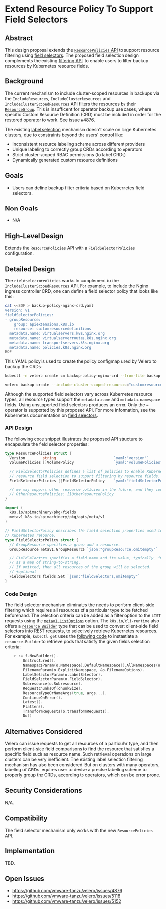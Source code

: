 # Extend Resource Policy To Support Field Selectors

## Abstract

This design proposal extends the [`ResourcePolicies` API][0] to support resource filtering using [field selectors][1].
The proposed field selection design complements the existing [filtering API][2], to enable users to filter backup resources by Kubernetes resource fields.

## Background

The current mechanism to include cluster-scoped resources in backups via the `IncludeResources`, `IncludeClusterResources` and `IncludeClusterScopedResources` API filters the resources by their [`ResourceGroup`][3].
This is insufficent for operator backup use cases, where specific Custom Resource Definition (CRD) must be included in order for the restored operator to work.
See issue [#4876][4].

The existing [label selection][5] mechanism doesn't scale on large Kubernetes clusters, due to constraints beyond the users' control like:

* Inconsistent resource labeling scheme across different providers
* Unique labeling to correctly group CRDs according to operators
* Strict cluster-scoped RBAC permissions (to label CRDs)
* Dynamically generated custom resource definitions

## Goals

- Users can define backup filter criteria based on Kubernetes field selectors.

## Non Goals

- N/A

## High-Level Design

Extends the `ResourcePolicies` API with a `FieldSelectorPolicies` configuration.

## Detailed Design

The `FieldSelectorPolicies` works in complement to the `IncludeClusterScopedResources` API.
For example, to include the Nginx ingress controller CRD, one can define a field selector policy that looks like this:

```sh
cat <<EOF > backup-policy-nginx-crd.yaml
version: v1
fieldSelectorPolicies:
- groupResource: 
    group: apiextensions.k8s.io
    resource: customresourcedefinitions
  metadata.name: virtualservers.k8s.nginx.org
  metadata.name: virtualserverroutes.k8s.nginx.org
  metadata.name: transportservers.k8s.nginx.org
  metadata.name: policies.k8s.nginx.org
EOF
```

This YAML policy is used to create the policy configmap used by Velero to backup the CRDs:

```sh
kubectl -n velero create cm backup-policy-nginx-crd --from-file backup-policy-nginx-crd.yaml

velero backup create --include-cluster-scoped-resources="customresourcedefinitions" --resource-policies-configmap=backup-policy-nginx-crd
```

Although the supported field selectors vary across Kubernetes resource types, all resource types support the `metadata.name` and `metadata.namespace` fields.
Using unsupported field selectors produces an error.
Only the `=` operator is supported by this proposed API.
For more information, see the Kubernetes documentation on [field selectors][1].

### API Design

The following code snippet illustrates the proposed API structure to encapsulate the field selector properties:

```go
type ResourcePolicies struct {
  Version        string                          `yaml:"version"`
  VolumePolicies []VolumePolicy                  `yaml:"volumePolicies"`

  // FieldSelectorPolicies defines a list of policies to enable Kubernetes
  // resource field selection to support filtering by resource fields.
  FieldSelectorPolicies []FieldSelectorPolicy    `yaml:"fieldSelectorPolicies"`

  // we may support other resource policies in the future, and they could be added separately
  // OtherResourcePolicies: []OtherResourcePolicy
}

import (
  k8s.io/apimachinery/pkg/fields
  metav1 k8s.io/apimachinery/pkg/apis/meta/v1
)

// FieldSelectorPolicy describes the field selection properties used to identify a
// Kubernetes resource.
type FieldSelectorPolicy struct {
  // GroupResource specifies a group and a resource.
  GroupResource metav1.GroupResource `json:"groupResource,omitempty"`

  // FieldSelectors specifies a field name and its value, typically, implemented
  // as a map of string-to-string.
  // If omitted, then all resources of the group will be selected.
  // +optional
  FieldSelectors fields.Set `json:"fieldSelectors,omitempty"`
}
```

### Code Design

The field selector mechanism eliminates the needs to perform client-side filtering which requires all resources of a particular type to be fetched beforehand.
The selection criteria can be added as a filter option to the `LIST` requests using the [`metav1.ListOptions`][6] option.
The `k8s.io/cli-runtime` also offers a [`resource.Builder`][7] type that can be used to convert client-side field selectors into REST requests, to selectively retrieve Kubernetes resources.
For example, `kubectl get` uses the [following code][8] to instantiate a `resource.Builder` to retrieve pods that satisfy the given fields selection criteria:

```go
	r := f.NewBuilder().
		Unstructured().
		NamespaceParam(o.Namespace).DefaultNamespace().AllNamespaces(o.AllNamespaces).
		FilenameParam(o.ExplicitNamespace, &o.FilenameOptions).
		LabelSelectorParam(o.LabelSelector).
		FieldSelectorParam(o.FieldSelector).
		Subresource(o.Subresource).
		RequestChunksOf(chunkSize).
		ResourceTypeOrNameArgs(true, args...).
		ContinueOnError().
		Latest().
		Flatten().
		TransformRequests(o.transformRequests).
		Do()
```

## Alternatives Considered

Velero can issue requests to get all resources of a particular type, and then perform client-side field comparisons to find the resource that satisfies a specific field such as resource name. 
Such retrieval operations on large clusters can be very inefficient.
The existing label selection filtering mechanism has also been considered.
But on clusters with many operators, labeling of CRDs requires user to devise a precise labeling scheme to properly group the CRDs, according to operators, which can be error prone.

## Security Considerations

N/A.

## Compatibility

The field selector mechanism only works with the new `ResourcePolicies` API.

## Implementation

TBD.

## Open Issues

- https://github.com/vmware-tanzu/velero/issues/4876
- https://github.com/vmware-tanzu/velero/issues/5118
- https://github.com/vmware-tanzu/velero/issues/5152

[0]: https://github.com/vmware-tanzu/velero/blob/main/design/Implemented/handle-backup-of-volumes-by-resources-filters.md?plain=1#L69
[1]: https://kubernetes.io/docs/concepts/overview/working-with-objects/field-selectors/
[2]: https://velero.io/docs/main/resource-filtering/
[3]: https://pkg.go.dev/k8s.io/apimachinery/pkg/apis/meta/v1#GroupResource
[4]: https://github.com/vmware-tanzu/velero/issues/4876
[5]: https://velero.io/docs/v1.10/resource-filtering/#--selector
[6]: https://pkg.go.dev/k8s.io/apimachinery@v0.26.1/pkg/apis/meta/v1#ListOptions
[7]: https://pkg.go.dev/k8s.io/cli-runtime@v0.26.1/pkg/resource#Builder
[8]: https://github.com/kubernetes/kubectl/blob/e67364c45abb19958d8f7c9168937489cfc01e76/pkg/cmd/get/get.go#L460-L491
